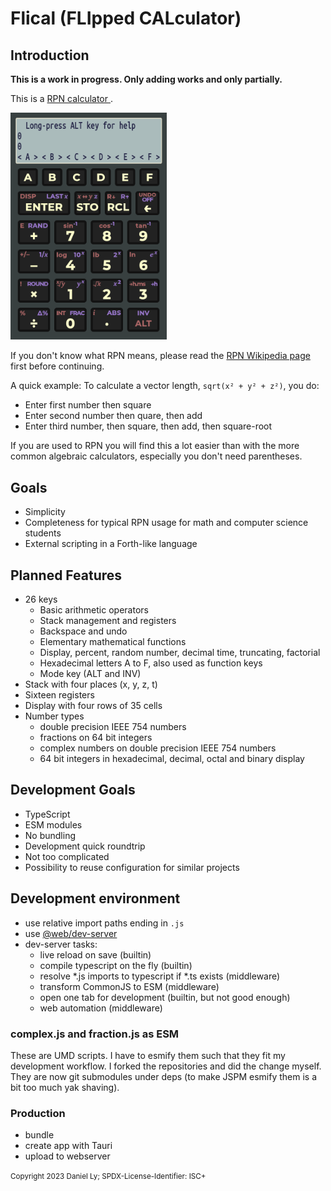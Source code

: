 # Flical (FLIpped CALculator)

## Introduction

**This is a work in progress. Only adding works and only partially.**

This is a [RPN calculator
](https://en.wikipedia.org/wiki/Reverse_Polish_notation).

<img alt=Screenshot src=flical.png width=250>

If you don't know what RPN means, please read the [RPN Wikipedia
page](https://en.wikipedia.org/wiki/Reverse_Polish_notation) first
before continuing. 

A quick example: To calculate a vector length, `sqrt(x² + y² + z²)`,
you do:

- Enter first number then square
- Enter second number then quare, then add
- Enter third number, then square, then add, then square-root

If you are used to RPN you will find this a lot easier than with the more
common algebraic calculators, especially you don't need parentheses.

## Goals

- Simplicity
- Completeness for typical RPN usage for math and computer science students
- External scripting in a Forth-like language

## Planned Features

- 26 keys
  - Basic arithmetic operators
  - Stack management and registers
  - Backspace and undo
  - Elementary mathematical functions
  - Display, percent, random number, decimal time, truncating, factorial
  - Hexadecimal letters A to F, also used as function keys
  - Mode key (ALT and INV)
- Stack with four places (x, y, z, t)
- Sixteen registers
- Display with four rows of 35 cells
- Number types
  - double precision IEEE 754 numbers
  - fractions on 64 bit integers
  - complex numbers on double precision IEEE 754 numbers
  - 64 bit integers in hexadecimal, decimal, octal and binary display

## Development Goals

- TypeScript
- ESM modules
- No bundling
- Development quick roundtrip
- Not too complicated
- Possibility to reuse configuration for similar projects

## Development environment

- use relative import paths ending in `.js`
- use [@web/dev-server](
  https://modern-web.dev/guides/dev-server/typescript-and-jsx/#tsc)
- dev-server tasks:
  - live reload on save (builtin)
  - compile typescript on the fly (builtin)
  - resolve *.js imports to typescript if *.ts exists (middleware)
  - transform CommonJS to ESM (middleware)
  - open one tab for development (builtin, but not good enough)
  - web automation (middleware)

### complex.js and fraction.js as ESM

These are UMD scripts. I have to esmify them such that they fit my development 
workflow. I forked the repositories and did the change myself. They are now
git submodules under deps (to make JSPM esmify them is a bit too much yak
shaving).

### Production

- bundle
- create app with Tauri
- upload to webserver

<small>Copyright 2023 Daniel Ly; SPDX-License-Identifier: ISC+</small>
